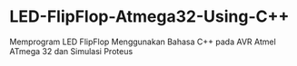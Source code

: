 # LED-FlipFlop-Atmega32-Using-C++
Memprogram LED FlipFlop Menggunakan Bahasa C++ pada AVR Atmel ATmega 32 dan Simulasi Proteus 
